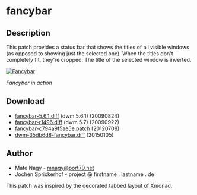 # fancybar

## Description

This patch provides a status bar that shows the titles of all visible windows
(as opposed to showing just the selected one). When the titles don't completely
fit, they're cropped. The title of the selected window is inverted.

[![Fancybar][1]][1]

*Fancybar in action*

## Download

 * [fancybar-5.6.1.diff](historical/fancybar-5.6.1.diff) (dwm 5.6.1) (20090824)
 * [fancybar-r1496.diff](fancybar-r1496.diff) (dwm 5.7) (20090922)
 * [fancybar-c794a9f5ae5e.patch](fancybar-c794a9f5ae5e.patch) (20120708)
 * [dwm-35db6d8-fancybar.diff](dwm-35db6d8-fancybar.diff) (20150105)

## Author

 * Mate Nagy - <mnagy@port70.net>
 * Jochen Sprickerhof - project @ firstname . lastname . de

This patch was inspired by the decorated tabbed layout of Xmonad.

[1]: http://s4.postimg.org/ql2f934wd/fancybar.png
